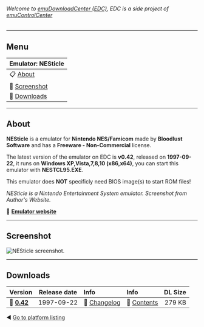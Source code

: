 ###### Welcome to [emuDownloadCenter (EDC)](https://github.com/PhoenixInteractiveNL/emuDownloadCenter/wiki/), EDC is a side project of [emuControlCenter](https://github.com/PhoenixInteractiveNL/emuControlCenter/wiki/)
***
## Menu
| **Emulator: NESticle** |
|:---------|
| :clipboard: [About](#about) |
| :sunrise: [Screenshot](#screenshot) |
| :floppy_disk: [Downloads](#downloads) |
***
## About
**NESticle** is a emulator for **Nintendo NES/Famicom** made by **Bloodlust Software** and has a **Freeware - Non-Commercial** license.

The latest version of the emulator on EDC is **v0.42**, released on **1997-09-22**, it runs on **Windows XP,Vista,7,8,10 (x86,x64)**, you can start this emulator with **NESTCL95.EXE**.

This emulator does **NOT** specificly need BIOS image(s) to start ROM files!

_NESticle is a Nintendo Entertainment System emulator. Screenshot from Author's Website._

:link: [**Emulator website**](http://bloodlust.zophar.net/NESticle/nes.html)
***
## Screenshot
![](https://raw.githubusercontent.com/PhoenixInteractiveNL/emuDownloadCenter/master/hooks/nesticle/screen.jpg "NESticle screenshot.")
***
## Downloads
| Version  | Release date  | Info       | Info       | DL Size    |
|:---------|:-------------:|:-----------|:-----------|-----------:|
| :floppy_disk: [**0.42**](https://github.com/PhoenixInteractiveNL/edc-repo0004/raw/master/nesticle/0.42.7z) | 1997-09-22 | :page_facing_up: [Changelog](https://github.com/PhoenixInteractiveNL/edc-repo0004/blob/master/nesticle/0.42_changelog.txt) | :mag_right: [Contents](https://github.com/PhoenixInteractiveNL/edc-repo0004/blob/master/nesticle/0.42_contents.txt) | 279 KB |

:arrow_backward: [Go to platform listing](https://github.com/PhoenixInteractiveNL/emuDownloadCenter/wiki/EDC-Platform-List)
